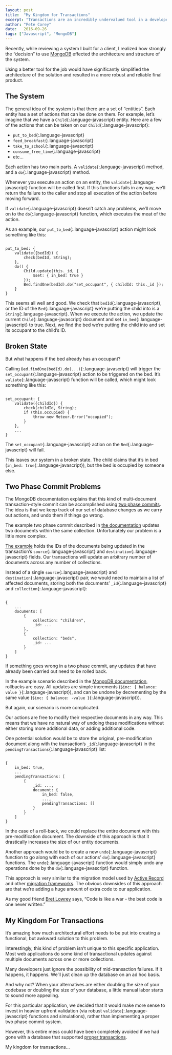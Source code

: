 ```yaml
---
layout: post
title:  "My Kingdom for Transactions"
excerpt: "Transactions are an incredibly undervalued tool in a developer's toolbox. They're often not missed until they're desperately needed. By then, it may be too late."
author: "Pete Corey"
date:   2016-09-26
tags: ["Javascript", "MongoDB"]
---
```


Recently, while reviewing a system I built for a client, I realized how strongly the “decision” to use [MongoDB](https://www.mongodb.com/) effected the architecture and structure of the system.

Using a better tool for the job would have significantly simplified the architecture of the solution and resulted in a more robust and reliable final product.

## The System

The general idea of the system is that there are a set of “entities”. Each entity has a set of actions that can be done on them. For example, let’s imagine that we have a `Child`{:.language-javascript} entity. Here are a few of the actions that can be taken on our `Child`{:.language-javascript}:

- `put_to_bed`{:.language-javascript}
- `feed_breakfast`{:.language-javascript}
- `take_to_school`{:.language-javascript}
- `consume_free_time`{:.language-javascript}
- etc…

Each action has two main parts. A `validate`{:.language-javascript} method, and a `do`{:.language-javascript} method.

Whenever you execute an action on an entity, the `validate`{:.language-javascript} function will be called first. If this functions fails in any way, we’ll return the failure to the caller and stop all execution of the action before moving forward.

If `validate`{:.language-javascript} doesn’t catch any problems, we’ll move on to the `do`{:.language-javascript} function, which executes the meat of the action.

As an example, our `put_to_bed`{:.language-javascript} action might look something like this:

<pre class='language-javascript'><code class='language-javascript'>
put_to_bed: {
    validate({bedId}) {
        check(bedId, String);
    },
    do() {
        Child.update(this._id, {
            $set: { in_bed: true }
        });
        Bed.findOne(bedId).do("set_occupant", { childId: this._id });
    }
}
</code></pre>

This seems all well and good. We check that `bedId`{:.language-javascript}, or the ID of the `Bed`{:.language-javascript} we’re putting the child into is a `String`{:.language-javascript}. When we execute the action, we update the current `Child`{:.language-javascript} document and set `in_bed`{:.language-javascript} to true. Next, we find the bed we’re putting the child into and set its occupant to the child’s ID.

## Broken State

But what happens if the bed already has an occupant?

Calling `Bed.findOne(bedId).do(...)`{:.language-javascript} will trigger the `set_occupant`{:.language-javascript} action to be triggered on the bed. It’s `valiate`{:.language-javascript} function will be called, which might look something like this:

<pre class='language-javascript'><code class='language-javascript'>
set_occupant: {
    validate({childId}) {
        check(childId, String);
        if (this.occupied) {
            throw new Meteor.Error("occupied");
        }
    },
    ...
}
</code></pre>

The `set_occupant`{:.language-javascript} action on the `Bed`{:.language-javascript} will fail.

This leaves our system in a broken state. The child claims that it’s in bed (`in_bed: true`{:.language-javascript}), but the bed is occupied by someone else.

## Two Phase Commit Problems

The MongoDB documentation explains that this kind of multi-document transaction-style commit can be accomplished using [two phase commits](https://docs.mongodb.com/manual/tutorial/perform-two-phase-commits/). The idea is that we keep track of our set of database changes as we carry out actions, and undo them if things go wrong.

The example two phase commit described in [the documentation](https://docs.mongodb.com/manual/tutorial/perform-two-phase-commits/) updates two documents within the same collection. Unfortunately our problem is a little more complex.

[The example](https://docs.mongodb.com/manual/tutorial/perform-two-phase-commits/) holds the IDs of the documents being updated in the transaction’s `source`{:.language-javascript} and `destination`{:.language-javascript} fields. Our transactions will update an arbitrary number of documents across any number of collections.

Instead of a single `source`{:.language-javascript} and `destination`{:.language-javascript} pair, we would need to maintain a list of affected documents, storing both the documents’ `_id`{:.language-javascript} and `collection`{:.language-javascript}:

<pre class='language-javascript'><code class='language-javascript'>
{
    ...
    documents: [
        {
            collection: "children",
            _id: ...
        },
        {
            collection: "beds",
            _id: ...
        }
    ]
}
</code></pre>

If something goes wrong in a two phase commit, any updates that have already been carried out need to be rolled back.

In the example scenario described in the [MongoDB documentation](https://docs.mongodb.com/manual/tutorial/perform-two-phase-commits/), rollbacks are easy. All updates are simple increments (`$inc: { balance: value }`{:.language-javascript}), and can be undone by decrementing by the same value (`$inc: { balance: -value }`{:.language-javascript}).

But again, our scenario is more complicated.

Our actions are free to modify their respective documents in any way. This means that we have no natural way of undoing these modifications without either storing more additional data, or adding additional code.

One potential solution would be to store the original, pre-modification document along with the transaction’s `_id`{:.language-javascript} in the `pendingTransactions`{:.language-javascript} list:

<pre class='language-javascript'><code class='language-javascript'>
{
    in_bed: true,
    ...
    pendingTransactions: [
        {
            _id: ...,
            document: {
                in_bed: false,
                ...,
                pendingTransactions: []
            }
        }
    ]
}
</code></pre>

In the case of a roll-back, we could replace the entire document with this pre-modification document. The downside of this approach is that it drastically increases the size of our entity documents.

Another approach would be to create a new `undo`{:.language-javascript} function to go along with each of our actions’ `do`{:.language-javascript} functions. The `undo`{:.language-javascript} function would simply undo any operations done by the `do`{:.language-javascript} function.

This approach is very similar to the migration model used by [Active Record](http://edgeguides.rubyonrails.org/active_record_migrations.html#using-the-up-down-methods) and other [migration frameworks](https://github.com/percolatestudio/meteor-migrations). The obvious downsides of this approach are that we’re adding a huge amount of extra code to our application.

As my good friend [Bret Lowrey](https://lowrey.me/) says, “Code is like a war - the best code is one never written.”

## My Kingdom For Transactions

It’s amazing how much architectural effort needs to be put into creating a functional, but awkward solution to this problem.

Interestingly, this kind of problem isn’t unique to this specific application. Most web applications do some kind of transactional updates against multiple documents across one or more collections.

Many developers just ignore the possibility of mid-transaction failures. If it happens, it happens. We’ll just clean up the database on an ad hoc basis.

And why not? When your alternatives are either doubling the size of your codebase or doubling the size of your database, a little manual labor starts to sound more appealing.

For this particular application, we decided that it would make more sense to invest in heavier upfront validation (via robust `validate`{:.language-javascript} functions and simulations), rather than implementing a proper two phase commit system.

However, this entire mess could have been completely avoided if we had gone with a database that supported [proper transactions](https://www.postgresql.org/docs/8.3/static/tutorial-transactions.html).

My kingdom for transactions…

